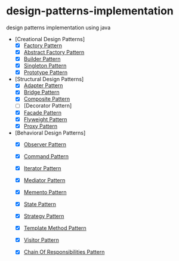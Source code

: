 # design-patterns-implementation
design patterns implementation using java

- [Creational Design Patterns]
    - [X] [Factory Pattern](src/main/java/factory)
    - [X] [Abstract Factory Pattern](src/main/java/abstractfactory)
    - [X] [Builder Pattern](src/main/java/builder)
    - [X] [Singleton Pattern](src/main/java/singleton)
    - [X] [Prototype Pattern](src/main/java/prototype)
- [Structural Design Patterns]
    - [x] [Adapter Pattern](src/main/java/adapter)
    - [x] [Bridge Pattern](src/main/java/bridge)
    - [x] [Composite Pattern](src/main/java/composite)
    - [ ] [Decorator Pattern]
    - [x] [Facade Pattern](src/main/java/facade)
    - [x] [Flyweight Pattern](src/main/java/flyweight)
    - [x] [Proxy Pattern](src/main/java/proxy)
- [Behavioral Design Patterns]
    - [x] [Observer Pattern](src/main/java/observer)
    - [x] [Command Pattern](src/main/java/command)
    - [x] [Iterator Pattern](src/main/java/iterator)
    - [x] [Mediator Pattern](src/main/java/mediator)
    - [x] [Memento Pattern](src/main/java/memento)
    - [x] [State Pattern](src/main/java/state)
    - [x] [Strategy Pattern](src/main/java/strategy)
    - [x] [Template Method Pattern](src/main/java/template)
    - [x] [Visitor Pattern](src/main/java/visitor)
    - [x] [Chain Of Responsibilities Pattern](src/main/java/chainofresponsibility)

